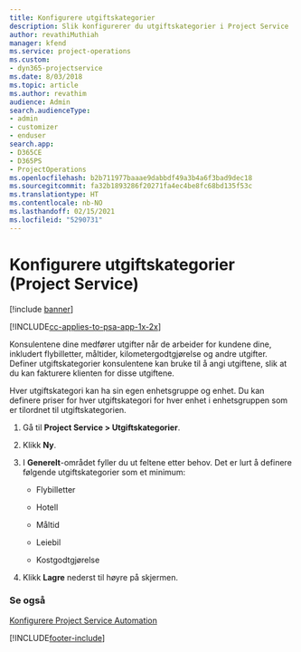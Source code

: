 ```yaml
---
title: Konfigurere utgiftskategorier
description: Slik konfigurerer du utgiftskategorier i Project Service
author: revathiMuthiah
manager: kfend
ms.service: project-operations
ms.custom:
- dyn365-projectservice
ms.date: 8/03/2018
ms.topic: article
ms.author: revathim
audience: Admin
search.audienceType:
- admin
- customizer
- enduser
search.app:
- D365CE
- D365PS
- ProjectOperations
ms.openlocfilehash: b2b711977baaae9dabbdf49a3b4a6f3bad9dec18
ms.sourcegitcommit: fa32b1893286f20271fa4ec4be8fc68bd135f53c
ms.translationtype: HT
ms.contentlocale: nb-NO
ms.lasthandoff: 02/15/2021
ms.locfileid: "5290731"
---
```

# <a name="configure-expense-categories-project-service"></a>Konfigurere utgiftskategorier (Project Service)

[!include [banner](../includes/psa-now-project-operations.md)]

[!INCLUDE[cc-applies-to-psa-app-1x-2x](../includes/cc-applies-to-psa-app-1x-2x.md)]

Konsulentene dine medfører utgifter når de arbeider for kundene dine, inkludert flybilletter, måltider, kilometergodtgjørelse og andre utgifter. Definer utgiftskategorier konsulentene kan bruke til å angi utgiftene, slik at du kan fakturere klienten for disse utgiftene.  
  
Hver utgiftskategori kan ha sin egen enhetsgruppe og enhet. Du kan definere priser for hver utgiftskategori for hver enhet i enhetsgruppen som er tilordnet til utgiftskategorien.  
  
1.  Gå til **Project Service > Utgiftskategorier**.  
  
2.  Klikk **Ny**.  
  
3.  I **Generelt**-området fyller du ut feltene etter behov. Det er lurt å definere følgende utgiftskategorier som et minimum:  
  
    -   Flybilletter  
  
    -   Hotell  
  
    -   Måltid  
  
    -   Leiebil  
  
    -   Kostgodtgjørelse  
  
4.  Klikk **Lagre** nederst til høyre på skjermen.  
  
### <a name="see-also"></a>Se også  
 [Konfigurere Project Service Automation](../psa/configure.md)


[!INCLUDE[footer-include](../includes/footer-banner.md)]